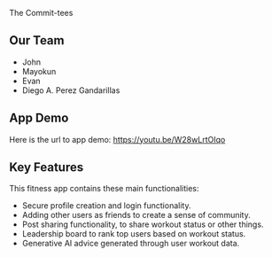 The Commit-tees

## Our Team
- John
- Mayokun
- Evan
- Diego A. Perez Gandarillas

## App Demo

Here is the url to app demo: https://youtu.be/W28wLrtOIqo

## Key Features
This fitness app contains these main functionalities:
- Secure profile creation and login functionality.
- Adding other users as friends to create a sense of community.
- Post sharing functionality, to share workout status or other things.
- Leadership board to rank top users based on workout status.
- Generative AI advice generated through user workout data.
